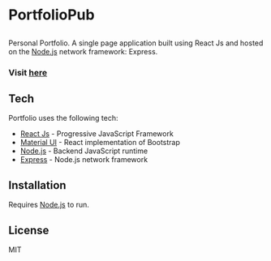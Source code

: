 # PortfolioPub

## 

Personal Portfolio. A single page application built using React Js and hosted on the [Node.js] network framework: Express. 

### Visit [here](https://jonathanbedoy.com)

## Tech

Portfolio uses the following tech:

- [React Js] - Progressive JavaScript Framework
- [Material UI] - React implementation of Bootstrap
- [Node.js] - Backend JavaScript runtime
- [Express] - Node.js network framework

## Installation

Requires [Node.js] to run.

## License

MIT

[//]: #
   [Material UI]: <https://mui.com/>
   [Node.js]: <http://nodejs.org>
   [NeDB]: <https://github.com/louischatriot/nedb>
   [express]: <http://expressjs.com>
   [React Js]: <https://reactjs.org/>
